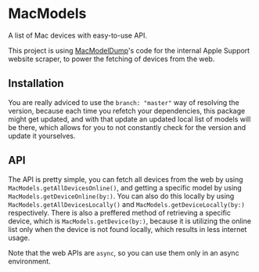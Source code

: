 # MacModels

A list of Mac devices with easy-to-use API.

This project is using [MacModelDump](https://github.com/phimage/MacModelScraper)'s 
code for the internal Apple Support website scraper, to power the fetching of devices
from the web. 

## Installation

You are really adviced to use the `branch: "master"` way
of resolving the version, because each time you refetch
your dependencies, this package might get updated, and
with that update an updated local list of models will be
there, which allows for you to not constantly check for 
the version and update it yourselves.

## API

The API is pretty simple, you can fetch all devices from the web by using 
`MacModels.getAllDevicesOnline()`, and getting a specific model by using
`MacModels.getDeviceOnline(by:)`. You can also do this locally by using 
`MacModels.getAllDevicesLocally()` and `MacModels.getDeviceLocally(by:)` respectively.
There is also a preffered method of retrieving a specific device, which is
`MacModels.getDevice(by:)`, because it is utilizing the online list only when the device
is not found locally, which results in less internet usage.

Note that the web APIs are `async`, so you can use them only in an async environment.
